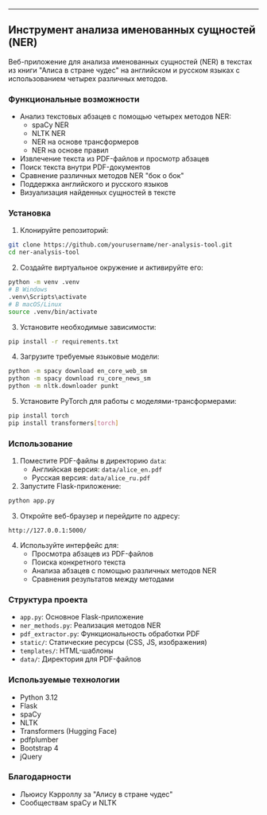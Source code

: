 
---

## Инструмент анализа именованных сущностей (NER)

Веб-приложение для анализа именованных сущностей (NER) в текстах из книги "Алиса в стране чудес" на английском и русском языках с использованием четырех различных методов.

### Функциональные возможности

- Анализ текстовых абзацев с помощью четырех методов NER:
    - spaCy NER
    - NLTK NER
    - NER на основе трансформеров
    - NER на основе правил
- Извлечение текста из PDF-файлов и просмотр абзацев
- Поиск текста внутри PDF-документов
- Сравнение различных методов NER "бок о бок"
- Поддержка английского и русского языков
- Визуализация найденных сущностей в тексте


### Установка

1. Клонируйте репозиторий:
```bash
git clone https://github.com/yourusername/ner-analysis-tool.git
cd ner-analysis-tool
```

2. Создайте виртуальное окружение и активируйте его:
```bash
python -m venv .venv
# В Windows
.venv\Scripts\activate
# В macOS/Linux
source .venv/bin/activate
```

3. Установите необходимые зависимости:
```bash
pip install -r requirements.txt
```

4. Загрузите требуемые языковые модели:
```bash
python -m spacy download en_core_web_sm
python -m spacy download ru_core_news_sm
python -m nltk.downloader punkt
```

5. Установите PyTorch для работы с моделями-трансформерами:
```bash
pip install torch
pip install transformers[torch]
```


### Использование

1. Поместите PDF-файлы в директорию `data`:
    - Английская версия: `data/alice_en.pdf`
    - Русская версия: `data/alice_ru.pdf`
2. Запустите Flask-приложение:
```bash
python app.py
```

3. Откройте веб-браузер и перейдите по адресу:
```
http://127.0.0.1:5000/
```

4. Используйте интерфейс для:
    - Просмотра абзацев из PDF-файлов
    - Поиска конкретного текста
    - Анализа абзацев с помощью различных методов NER
    - Сравнения результатов между методами

### Структура проекта

- `app.py`: Основное Flask-приложение
- `ner_methods.py`: Реализация методов NER
- `pdf_extractor.py`: Функциональность обработки PDF
- `static/`: Статические ресурсы (CSS, JS, изображения)
- `templates/`: HTML-шаблоны
- `data/`: Директория для PDF-файлов


### Используемые технологии

- Python 3.12
- Flask
- spaCy
- NLTK
- Transformers (Hugging Face)
- pdfplumber
- Bootstrap 4
- jQuery



### Благодарности

- Льюису Кэрроллу за "Алису в стране чудес"
- Сообществам spaCy и NLTK


